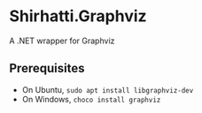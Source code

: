# Shirhatti.Graphviz

A .NET wrapper for Graphviz


## Prerequisites

- On Ubuntu, `sudo apt install libgraphviz-dev`
- On Windows, `choco install graphviz`

